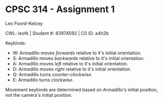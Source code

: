 # CPSC 314 - Assignment 1

Leo Foord-Kelcey

CWL: leofk | Student #: 83974592 | CS ID: a4h2b

Keybinds:
- W: Armadillo moves _forwards_ relative to it's initial orientation.
- S: Armadillo moves _backwards_ relative to it's initial orientation.
- A: Armadillo moves _left_ relative to it's initial orientation.
- D: Armadillo moves _right_ relative to it's initial orientation.
- Q: Armadillo turns _counter-clockwise_.
- E: Armadillo turns _clockwise_.

Movement keybinds are determined based on Armadillo's initial position, not the camera's initial position.
